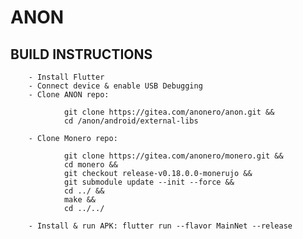 # ANON


## BUILD INSTRUCTIONS

        - Install Flutter
        - Connect device & enable USB Debugging
        - Clone ANON repo: 

                git clone https://gitea.com/anonero/anon.git &&
                cd /anon/android/external-libs

        - Clone Monero repo:
         
                git clone https://gitea.com/anonero/monero.git &&
                cd monero &&
                git checkout release-v0.18.0.0-monerujo &&
                git submodule update --init --force &&
                cd ../ &&
                make &&
                cd ../../

        - Install & run APK: flutter run --flavor MainNet --release
